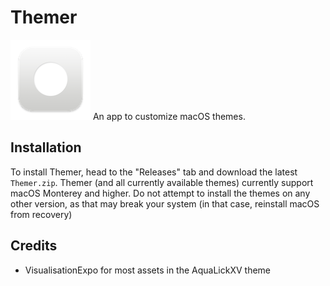 # Themer
![Themer icon](icon.png)
An app to customize macOS themes. 

## Installation
To install Themer, head to the "Releases" tab and download the latest `Themer.zip`. 
Themer (and all currently available themes) currently support macOS Monterey and higher. Do not attempt to install the themes on any other version, as that may break your system (in that case, reinstall macOS from recovery)

## Credits
-  VisualisationExpo for most assets in the AquaLickXV theme
